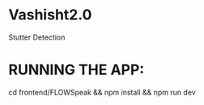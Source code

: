 # Vashisht2.0
Stutter Detection 

# RUNNING THE APP:
cd frontend/FLOWSpeak && npm install && npm run dev